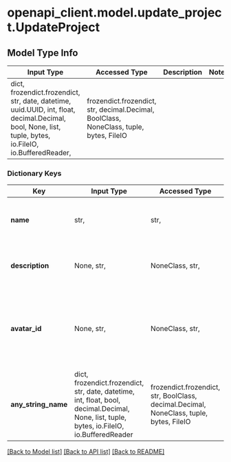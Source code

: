 # openapi_client.model.update_project.UpdateProject

## Model Type Info
Input Type | Accessed Type | Description | Notes
------------ | ------------- | ------------- | -------------
dict, frozendict.frozendict, str, date, datetime, uuid.UUID, int, float, decimal.Decimal, bool, None, list, tuple, bytes, io.FileIO, io.BufferedReader,  | frozendict.frozendict, str, decimal.Decimal, BoolClass, NoneClass, tuple, bytes, FileIO |  | 

### Dictionary Keys
Key | Input Type | Accessed Type | Description | Notes
------------ | ------------- | ------------- | ------------- | -------------
**name** | str,  | str,  | Удобочитаемое имя проекта. Максимальная длина — 255 символов. | [optional] 
**description** | None, str,  | NoneClass, str,  | Описание проекта. Максимальная длина — 255 символов. | [optional] 
**avatar_id** | None, str,  | NoneClass, str,  | Идентификатор аватара пользователя. Описание методов работы с аватарами появится позднее. | [optional] 
**any_string_name** | dict, frozendict.frozendict, str, date, datetime, int, float, bool, decimal.Decimal, None, list, tuple, bytes, io.FileIO, io.BufferedReader | frozendict.frozendict, str, BoolClass, decimal.Decimal, NoneClass, tuple, bytes, FileIO | any string name can be used but the value must be the correct type | [optional]

[[Back to Model list]](../../README.md#documentation-for-models) [[Back to API list]](../../README.md#documentation-for-api-endpoints) [[Back to README]](../../README.md)

